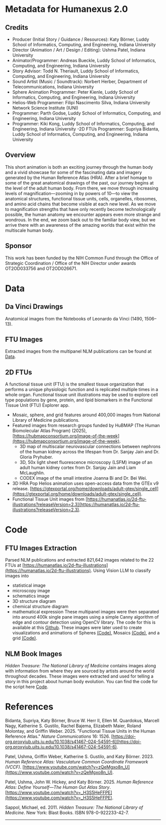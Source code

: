 # Metadata for Humanexus 2.0

## Credits

- Producer (Initial Story / Guidance / Resources): Katy Börner, Luddy School of Informatics, Computing, and Engineering, Indiana University
- Director (Animation / Art / Design / Editing): Ushma Patel, Indiana University
- Animator/Programmer: Andreas Bueckle, Luddy School of Informatics, Computing, and Engineering, Indiana University
- Story Advisor: Todd N. Theriault, Luddy School of Informatics, Computing, and Engineering, Indiana University
- Sound Artist (Music / Soundtrack): Norbert Herber, Department of Telecommunications, Indiana University
- Sphere Animation Programmer: Peter Kienle, Luddy School of Informatics, Computing, and Engineering, Indiana University
- Helios-Web Programmer: Filipi Nascimento Silva, Indiana University Network Science Institute (IUNI)
- Programmer: Parth Godse, Luddy School of Informatics, Computing, and Engineering, Indiana University
- Programmer: Kiki Kong, Luddy School of Informatics, Computing, and Engineering, Indiana University
-2D FTUs Programmer: Supriya Bidanta, Luddy School of Informatics, Computing, and Engineering, Indiana University

## Overview

This short animation is both an exciting journey through the human body and a vivid showcase for some of the fascinating data and imagery generated by the Human Reference Atlas (HRA). After a brief homage to some of the great anatomical drawings of the past, our journey begins at the level of the adult human body. From there, we move through increasing levels of magnification—zooming in by powers of 10—to view the anatomical structures, functional tissue units, cells, organelles, ribosomes, and amino acid chains that become visible at each new level. As we move to magnification strengths that have only recently become technologically possible, the human anatomy we encounter appears even more strange and wondrous. In the end, we zoom back out to the familiar body view, but we arrive there with an awareness of the amazing worlds that exist within the multiscale human body.

## Sponsor

This work has been funded by the NIH Common Fund through the Office of Strategic Coordination / Office of the NIH Director under awards OT2OD033756 and OT2OD026671.

# Data

## Da Vinci Drawings

Anatomical images from the Notebooks of Leonardo da Vinci (1490, 1506–13).

## FTU Images

Extracted images from the multipanel NLM publications can be found at [Data](https://drive.google.com/drive/u/0/folders/1U59da-zREHxIQsuy1CMMXTsmOgSiymjB).

## 2D FTUs

A functional tissue unit (FTU) is the smallest tissue organization that performs a unique physiologic function and is replicated multiple times in a whole organ. Functional tissue unit illustrations may be used to explore cell type populations by gene, protein, and lipid biomarkers in the Functional Tissue Unit (FTU) Explorer app.

- Mosaic, sphere, and grid features around 400,000 images from National Library of Medicine publications. 
- Featured images from research groups funded by HuBMAP (The Human Biomolecular Atlas Program) (2025), [https://hubmapconsortium.org/image-of-the-week](https://hubmapconsortium.org/image-of-the-week).
  - 3D map of multiscalar neurovascular connections between nephrons of the human kidney across the lifespan from Dr. Sanjay Jain and Dr. Gloria Pryhuber. 
  - 3D, 50x light sheet fluorescence microscopy (LSFM) image of an adult human kidney cortex from Dr. Sanjay Jain and Liam McLaughlin.
  - CODEX image of the small intestine Joanna Bi and Dr. Bei Wei.
- 3D HRA Pop Helios animation uses open-access data from the GTEx v9 release. [https://gtexportal.org/home/downloads/adult-gtex/single_cell](https://gtexportal.org/home/downloads/adult-gtex/single_cell). 
- Functional Tissue Unit images from [https://humanatlas.io/2d-ftu-illustrations?releaseVersion=2.3](https://humanatlas.io/2d-ftu-illustrations?releaseVersion=2.3). 

# Code

## FTU Images Extraction

Parsed NLM publications and extracted 821,642 images related to the 22 FTUs at [https://humanatlas.io/2d-ftu-illustrations](https://humanatlas.io/2d-ftu-illustrations). Using Vision LLM to classify images into
- statistical image
- microscopy image
- schematics image
- 3D structure diagram
- chemical structure diagram
- mathematical expression
These multipanel images were then separated into around 400k single pane images using a simple Canny algorithm of edge and contour detection using OpenCV library. The code for this is available at this [Github](https://github.com/cns-iu/cns-humanexus-2.0/tree/main/2.PubMed%20Extract%20Script). These images were later used to create visualizations and animations of Spheres [(Code)](https://github.com/cns-iu/cns-humanexus-2.0), Mosaics [(Code)](https://github.com/cns-iu/cns-humanexus-2.0/tree/main/3b-Mosaic), and a grid [(Code)](https://github.com/cns-iu/cns-humanexus-2.0/tree/main/3a-Grid).

## NLM Book Images

*Hidden Treasure: The National Library of Medicine* contains images along with information from where they are sourced by artists around the world throughout decades. These images were extracted and used for telling a story in this project about human body evolution. You can find the code for the script here [Code](https://github.com/cns-iu/cns-humanexus-2.0/tree/main/1.NLM_extract_script).

# References

Bidanta, Supriya, Katy Börner, Bruce W. Herr II, Ellen M. Quardokus, Marcell Nagy, Katherine S. Gustilo, Rachel Bajema, Elizabeth Maier, Roland Molontay, and Griffin Weber. 2025. "Functional Tissue Units in the Human Reference Atlas." *Nature Communications* 16: 1526. [https://doi-org.proxyiub.uits.iu.edu/10.1038/s41467-024-54591-6](https://doi-org.proxyiub.uits.iu.edu/10.1038/s41467-024-54591-6). 

Patel, Ushma, Griffin Weber, Katherine S. Gustilo, and Katy Börner. 2023. *Human Reference Atlas: Vasculature Common Coordinate Framework (VCCF)*. [https://www.youtube.com/watch?v=zQeMgxo8n_U](https://www.youtube.com/watch?v=zQeMgxo8n_U). 

Patel, Ushma, John W. Hickey, and Katy Börner. 2025. *Human Reference Atlas: Define Yourself—The Human Gut Atlas Story*. [https://www.youtube.com/watch?v=_H3S5HeFFPE](https://www.youtube.com/watch?v=_H3S5HeFFPE). 

Sappol, Michael, ed. 2011. *Hidden Treasure: The National Library of Medicine*. New York: Blast Books. ISBN 978-0-922233-42-7.

---




